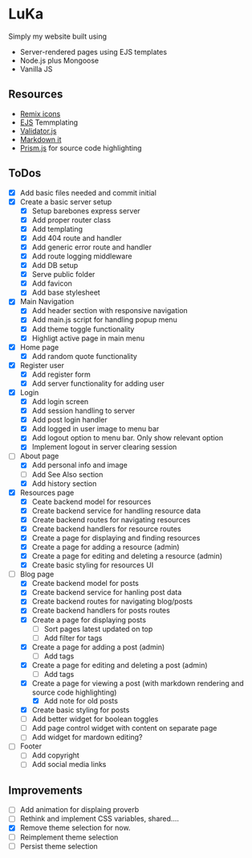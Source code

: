 # LuKa

Simply my website built using

- Server-rendered pages using EJS templates
- Node.js plus Mongoose
- Vanilla JS

## Resources

- [Remix icons](https://remixicon.com/)
- [EJS](https://ejs.co/) Temmplating
- [Validator.js](https://github.com/validatorjs/validator.js/)
- [Markdown it](https://markdown-it.github.io/markdown-it/)
- [Prism.js](https://prismjs.com/) for source code highlighting

## ToDos

- [x] Add basic files needed and commit initial
- [x] Create a basic server setup
  - [x] Setup barebones express server
  - [x] Add proper router class
  - [x] Add templating
  - [x] Add 404 route and handler
  - [x] Add generic error route and handler
  - [x] Add route logging middleware
  - [x] Add DB setup
  - [x] Serve public folder
  - [x] Add favicon
  - [x] Add base stylesheet
- [x] Main Navigation
  - [x] Add header section with responsive navigation
  - [x] Add main.js script for handling popup menu
  - [x] Add theme toggle functionality
  - [x] Highligt active page in main menu 
- [x] Home page
  - [x] Add random quote functionality
- [x] Register user
  - [x] Add register form
  - [x] Add server functionality for adding user
-  [x] Login
  - [x] Add login screen
  - [x] Add session handling to server
  - [x] Add post login handler
  - [x] Add logged in user image to menu bar
  - [x] Add logout option to menu bar. Only show relevant option
  - [x] Implement logout in server clearing session
- [ ] About page
  - [x] Add personal info and image
  - [ ] Add See Also section
  - [x] Add history section
- [x] Resources page
  - [x] Ceate backend model for resources
  - [x] Create backend service for handling resource data
  - [x] Create backend routes for navigating resources
  - [x] Create backend handlers for resource routes
  - [x] Create a page for displaying and finding resources
  - [x] Create a page for adding a resource (admin)
  - [x] Create a page for editing and deleting a resource (admin)
  - [x] Create basic styling for resources UI
- [ ] Blog page
  - [x] Create backend model for posts
  - [x] Create backend service for hanling post data
  - [x] Create backend routes for navigating blog/posts
  - [x] Create backend handlers for posts routes
  - [x] Create a page for displaying posts
    - [ ] Sort pages latest updated on top
    - [ ] Add filter for tags
  - [x] Create a page for adding a post (admin)
    - [ ] Add tags
  - [x] Create a page for editing and deleting a post (admin)
    - [ ] Add tags
  - [x] Create a page for viewing a post (with markdown rendering and source code highlighting)
    - [x] Add note for old posts
  - [x] Create basic styling for posts
  - [ ] Add better widget for boolean toggles
  - [ ] Add page control widget with content on separate page
  - [ ] Add widget for mardown editing?
- [ ] Footer
  - [ ] Add copyright
  - [ ] Add social media links

## Improvements

- [ ] Add animation for displaing proverb
- [ ] Rethink and implement CSS variables, shared....
- [x] Remove theme selection for now.
- [ ] Reimplement theme selection
- [ ] Persist theme selection